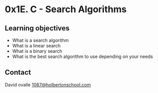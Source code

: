 # 0x1E. C - Search Algorithms

## Learning objectives

* What is a search algorithm
* What is a linear search
* What is a binary search
* What is the best search algorithm to use depending on your needs

## Contact
David ovalle <1087@holbertonschool.com>